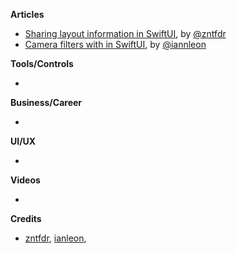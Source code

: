 
**Articles**

* [Sharing layout information in SwiftUI](https://fivestars.blog/swiftui/swiftui-share-layout-information.html), by [@zntfdr](https://twitter.com/zntfdr)
* [Camera filters with in SwiftUI](https://github.com/ianleon/Blog/blob/master/episodes/ep2.md), by [@iannleon](https://twitter.com/iannleon)

**Tools/Controls**

* 

**Business/Career**

* 

**UI/UX**

* 

**Videos**

* 

**Credits**

* [zntfdr](https://github.com/zntfdr), [ianleon](https://github.com/ianleon),
